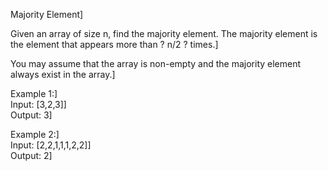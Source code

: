 Majority Element]<br />

Given an array of size n, find the majority element. The majority element is the element that appears more than ? n/2 ? times.]<br />

You may assume that the array is non-empty and the majority element always exist in the array.]<br />

Example 1:]<br />
Input: [3,2,3]]<br />
Output: 3]<br />

Example 2:]<br />
Input: [2,2,1,1,1,2,2]]<br />
Output: 2]<br />

